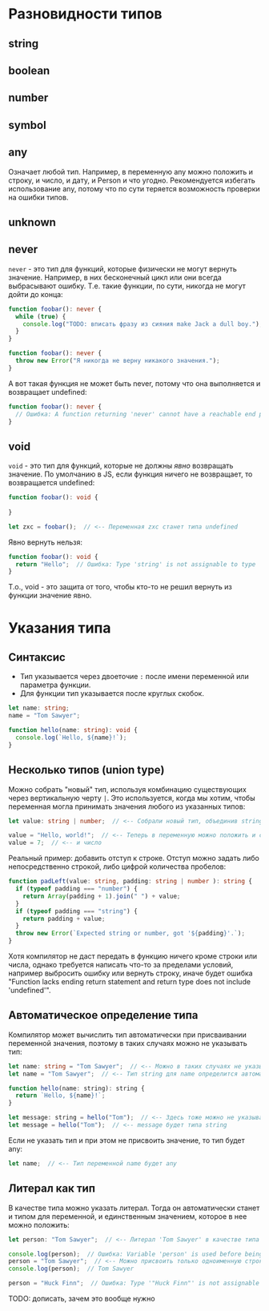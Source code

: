 # Разновидности типов

## string

## boolean

## number

## symbol

## any

Означает любой тип. Например, в переменную any можно положить и строку, и число, и дату, и Person и что угодно. Рекомендуется избегать использование any, потому что по сути теряется возможность проверки на ошибки типов.

## unknown

## never

`never` - это тип для функций, которые физически не могут вернуть значение. Например, в них бесконечный цикл или они всегда выбрасывают ошибку. Т.е. такие функции, по сути, никогда не могут дойти до конца:

```typescript
function foobar(): never {
  while (true) {
    console.log("TODO: вписать фразу из сияния make Jack a dull boy.");
  }
}
```

```typescript
function foobar(): never {
  throw new Error("Я никогда не верну никакого значения.");
}
```

А вот такая функция не может быть never, потому что она выполняется и возвращает undefined:

```typescript
function foobar(): never {
  // Ошибка: A function returning 'never' cannot have a reachable end point.
}
```

## void

`void` - это тип для функций, которые не должны *явно* возвращать значение. По умолчанию в JS, если функция ничего не возвращает, то возвращается undefined:

```typescript
function foobar(): void {
  
}

let zxc = foobar();  // <-- Переменная zxc станет типа undefined
```

Явно вернуть нельзя:

```typescript
function foobar(): void {
  return "Hello";  // Ошибка: Type 'string' is not assignable to type 'void'
}
```

Т.о., void - это защита от того, чтобы кто-то не решил вернуть из функции значение явно.

# Указания типа

## Синтаксис

* Тип указывается через двоеточие `:` после имени переменной или параметра функции.
* Для функции тип указывается после круглых скобок.

```typescript
let name: string;
name = "Tom Sawyer";
```

```typescript
function hello(name: string): void {
  console.log(`Hello, ${name}!`);
}
```

## Несколько типов (union type)

Можно собрать "новый" тип, используя комбинацию существующих через вертикальную черту `|`. Это используется, когда мы хотим, чтобы переменная могла принимать значения любого из указанных типов:

```typescript
let value: string | number;  // <-- Собрали новый тип, объединив string и number

value = "Hello, world!";  // <-- Теперь в переменную можно положить и строку,
value = 7;  // <-- и число
```

Реальный пример: добавить отступ к строке. Отступ можно задать либо непосредственно строкой, либо цифрой количества пробелов:

```typescript
function padLeft(value: string, padding: string | number ): string {
  if (typeof padding === "number") {
    return Array(padding + 1).join(" ") + value;
  }
  if (typeof padding === "string") {
    return padding + value;
  }
  throw new Error(`Expected string or number, got '${padding}'.`);
}
```

Хотя компилятор не даст передать в функцию ничего кроме строки или числа, однако требуется написать что-то за пределами условий, например выбросить ошибку или вернуть строку, иначе будет ошибка "Function lacks ending return statement and return type does not include 'undefined'".



## Автоматическое определение типа

Компилятор может вычислить тип автоматически при присваивании переменной значения, поэтому в таких случаях можно не указывать тип:

```typescript
let name: string = "Tom Sawyer";  // <-- Можно в таких случаях не указывать тип
let name = "Tom Sawyer";  // <-- Тип string для name определится автоматически
```

```javascript
function hello(name: string): string {
  return `Hello, ${name}!`;
}

let message: string = hello("Tom");  // <-- Здесь тоже можно не указывать тип
let message = hello("Tom");  // <-- message будет типа string
```

Если не указать тип и при этом не присвоить значение, то тип будет any:

```typescript
let name;  // <-- Тип переменной name будет any
```

## Литерал как тип

В качестве типа можно указать литерал. Тогда он автоматически станет и типом для переменной, и единственным значением, которое в нее можно положить:

```typescript
let person: "Tom Sawyer";  // <-- Литерал 'Tom Sawyer' в качестве типа

console.log(person);  // Ошибка: Variable 'person' is used before being assigned.
person = "Tom Sawyer";  // <-- Можно присвоить только одноименную строку
console.log(person);  // Tom Sawyer

person = "Huck Finn";  // Ошибка: Type '"Huck Finn"' is not assignable to type '"Tom Sawyer"'
```

TODO: дописать, зачем это вообще нужно




